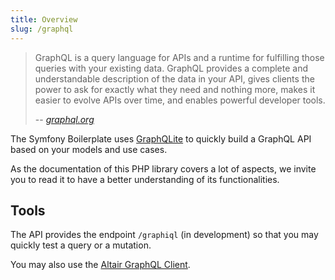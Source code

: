 ```yaml
---
title: Overview
slug: /graphql
---
```


> GraphQL is a query language for APIs and a runtime for fulfilling those queries with your existing data. 
> GraphQL provides a complete and understandable description of the data in your API, gives clients the power to ask 
> for exactly what they need and nothing more, makes it easier to evolve APIs over time, and enables powerful 
> developer tools.
>
> -- <cite>[graphql.org](https://graphql.org/)</cite>

The Symfony Boilerplate uses [GraphQLite](https://graphqlite.thecodingmachine.io/) to quickly build a GraphQL API based
on your models and use cases.

As the documentation of this PHP library covers a lot of aspects, we invite you to read it to have a better understanding
of its functionalities.

## Tools

The API provides the endpoint `/graphiql` (in development) so that you may quickly test a query or a mutation.

You may also use the [Altair GraphQL Client](https://altair.sirmuel.design/).